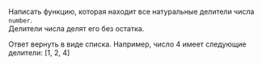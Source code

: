 Написать функцию, которая находит все натуральные делители числа `number`.  
Делители числа делят его без остатка.  

Ответ вернуть в виде списка.
Например, число 4 имеет следующие делители: [1, 2, 4]
